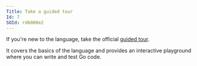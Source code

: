 ```yaml
---
Title: Take a guided tour
Id: 7
SOId: rd6000e2
---
```


If you're new to the language, take the official [guided tour](https://tour.golang.org/welcome/1).

It covers the basics of the language and provides an interactive playground where you can write and test Go code.

